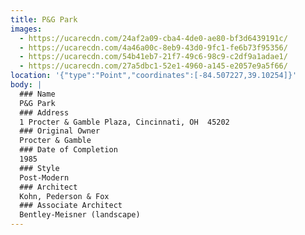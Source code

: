 ```yaml
---
title: P&G Park
images:
  - https://ucarecdn.com/24af2a09-cba4-4de0-ae80-bf3d6439191c/
  - https://ucarecdn.com/4a46a00c-8eb9-43d0-9fc1-fe6b73f95356/
  - https://ucarecdn.com/54b41eb7-21f7-49c6-98c9-c2df9a1adae1/
  - https://ucarecdn.com/27a5dbc1-52e1-4960-a145-e2057e9a5f66/
location: '{"type":"Point","coordinates":[-84.507227,39.10254]}'
body: |
  ### Name
  P&G Park
  ### Address
  1 Procter & Gamble Plaza, Cincinnati, OH  45202
  ### Original Owner
  Procter & Gamble
  ### Date of Completion
  1985
  ### Style
  Post-Modern
  ### Architect
  Kohn, Pederson & Fox
  ### Associate Architect
  Bentley-Meisner (landscape)
---
```

